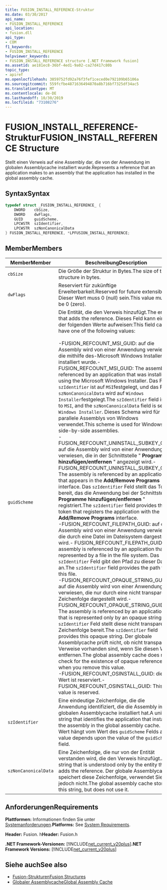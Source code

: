```yaml
---
title: FUSION_INSTALL_REFERENCE-Struktur
ms.date: 03/30/2017
api_name:
- FUSION_INSTALL_REFERENCE
api_location:
- fusion.dll
api_type:
- COM
f1_keywords:
- FUSION_INSTALL_REFERENCE
helpviewer_keywords:
- FUSION_INSTALL_REFERENCE structure [.NET Framework fusion]
ms.assetid: ae181ec8-36bf-4ed1-9a02-ca27d417c80b
topic_type:
- apiref
ms.openlocfilehash: 3859752fd92a76f3fef1ceced0e792109b65106a
ms.sourcegitcommit: 559fcfbe4871636494870a8b716bf7325df34ac5
ms.translationtype: MT
ms.contentlocale: de-DE
ms.lasthandoff: 10/30/2019
ms.locfileid: "73108276"
---
```

# <a name="fusion_install_reference-structure"></a><span data-ttu-id="bfd62-102">FUSION_INSTALL_REFERENCE-Struktur</span><span class="sxs-lookup"><span data-stu-id="bfd62-102">FUSION_INSTALL_REFERENCE Structure</span></span>
<span data-ttu-id="bfd62-103">Stellt einen Verweis auf eine Assembly dar, die von der Anwendung im globalen Assemblycache installiert wurde.</span><span class="sxs-lookup"><span data-stu-id="bfd62-103">Represents a reference that an application makes to an assembly that the application has installed in the global assembly cache.</span></span>  
  
## <a name="syntax"></a><span data-ttu-id="bfd62-104">Syntax</span><span class="sxs-lookup"><span data-stu-id="bfd62-104">Syntax</span></span>  
  
```cpp  
typedef struct _FUSION_INSTALL_REFERENCE_ {  
    DWORD    cbSize,  
    DWORD    dwFlags,  
    GUID     guidScheme,  
    LPCWSTR  szIdentifier,  
    LPCWSTR  szNonCanonicalData  
} FUSION_INSTALL_REFERENCE, *LPFUSION_INSTALL_REFERENCE;  
```  
  
## <a name="members"></a><span data-ttu-id="bfd62-105">Member</span><span class="sxs-lookup"><span data-stu-id="bfd62-105">Members</span></span>  
  
|<span data-ttu-id="bfd62-106">Member</span><span class="sxs-lookup"><span data-stu-id="bfd62-106">Member</span></span>|<span data-ttu-id="bfd62-107">Beschreibung</span><span class="sxs-lookup"><span data-stu-id="bfd62-107">Description</span></span>|  
|------------|-----------------|  
|`cbSize`|<span data-ttu-id="bfd62-108">Die Größe der Struktur in Bytes.</span><span class="sxs-lookup"><span data-stu-id="bfd62-108">The size of the structure in bytes.</span></span>|  
|`dwFlags`|<span data-ttu-id="bfd62-109">Reserviert für zukünftige Erweiterbarkeit.</span><span class="sxs-lookup"><span data-stu-id="bfd62-109">Reserved for future extensibility.</span></span> <span data-ttu-id="bfd62-110">Dieser Wert muss 0 (null) sein.</span><span class="sxs-lookup"><span data-stu-id="bfd62-110">This value must be 0 (zero).</span></span>|  
|`guidScheme`|<span data-ttu-id="bfd62-111">Die Entität, die den Verweis hinzufügt.</span><span class="sxs-lookup"><span data-stu-id="bfd62-111">The entity that adds the reference.</span></span> <span data-ttu-id="bfd62-112">Dieses Feld kann einen der folgenden Werte aufweisen:</span><span class="sxs-lookup"><span data-stu-id="bfd62-112">This field can have one of the following values:</span></span><br /><br /> <span data-ttu-id="bfd62-113">-FUSION_REFCOUNT_MSI_GUID: auf die Assembly wird von einer Anwendung verwiesen, die mithilfe des-Microsoft Windows Installer installiert wurde.</span><span class="sxs-lookup"><span data-stu-id="bfd62-113">-   FUSION_REFCOUNT_MSI_GUID: The assembly is referenced by an application that was installed using the Microsoft Windows Installer.</span></span> <span data-ttu-id="bfd62-114">Das Feld `szIdentifier` ist auf `MSI`festgelegt, und das Feld `szNonCanonicalData` wird auf `Windows Installer`festgelegt.</span><span class="sxs-lookup"><span data-stu-id="bfd62-114">The `szIdentifier` field is set to `MSI`, and the `szNonCanonicalData` field is set to `Windows Installer`.</span></span> <span data-ttu-id="bfd62-115">Dieses Schema wird für parallele Assemblys von Windows verwendet.</span><span class="sxs-lookup"><span data-stu-id="bfd62-115">This scheme is used for Windows side-by-side assemblies.</span></span><br /><span data-ttu-id="bfd62-116">-FUSION_REFCOUNT_UNINSTALL_SUBKEY_GUID: auf die Assembly wird von einer Anwendung verwiesen, die in der Schnittstelle " **Programme hinzufügen/entfernen** " angezeigt wird.</span><span class="sxs-lookup"><span data-stu-id="bfd62-116">-   FUSION_REFCOUNT_UNINSTALL_SUBKEY_GUID: The assembly is referenced by an application that appears in the **Add/Remove Programs** interface.</span></span> <span data-ttu-id="bfd62-117">Das `szIdentifier` Feld stellt das Token bereit, das die Anwendung bei der Schnittstelle " **Programme hinzufügen/entfernen** " registriert.</span><span class="sxs-lookup"><span data-stu-id="bfd62-117">The `szIdentifier` field provides the token that registers the application with the **Add/Remove Programs** interface.</span></span><br /><span data-ttu-id="bfd62-118">-FUSION_REFCOUNT_FILEPATH_GUID: auf die Assembly wird von einer Anwendung verwiesen, die durch eine Datei im Dateisystem dargestellt wird.</span><span class="sxs-lookup"><span data-stu-id="bfd62-118">-   FUSION_REFCOUNT_FILEPATH_GUID: The assembly is referenced by an application that is represented by a file in the file system.</span></span> <span data-ttu-id="bfd62-119">Das `szIdentifier` Feld gibt den Pfad zu dieser Datei an.</span><span class="sxs-lookup"><span data-stu-id="bfd62-119">The `szIdentifier` field provides the path to this file.</span></span><br /><span data-ttu-id="bfd62-120">-FUSION_REFCOUNT_OPAQUE_STRING_GUID: auf die Assembly wird von einer Anwendung verwiesen, die nur durch eine nicht transparente Zeichenfolge dargestellt wird.</span><span class="sxs-lookup"><span data-stu-id="bfd62-120">-   FUSION_REFCOUNT_OPAQUE_STRING_GUID: The assembly is referenced by an application that is represented only by an opaque string.</span></span> <span data-ttu-id="bfd62-121">Das `szIdentifier` Feld stellt diese nicht transparente Zeichenfolge bereit.</span><span class="sxs-lookup"><span data-stu-id="bfd62-121">The `szIdentifier` field provides this opaque string.</span></span> <span data-ttu-id="bfd62-122">Der globale Assemblycache prüft nicht, ob nicht transparente Verweise vorhanden sind, wenn Sie diesen Wert entfernen.</span><span class="sxs-lookup"><span data-stu-id="bfd62-122">The global assembly cache does not check for the existence of opaque references when you remove this value.</span></span><br /><span data-ttu-id="bfd62-123">-FUSION_REFCOUNT_OSINSTALL_GUID: dieser Wert ist reserviert.</span><span class="sxs-lookup"><span data-stu-id="bfd62-123">-   FUSION_REFCOUNT_OSINSTALL_GUID: This value is reserved.</span></span>|  
|`szIdentifier`|<span data-ttu-id="bfd62-124">Eine eindeutige Zeichenfolge, die die Anwendung identifiziert, die die Assembly im globalen Assemblycache installiert hat.</span><span class="sxs-lookup"><span data-stu-id="bfd62-124">A unique string that identifies the application that installed the assembly in the global assembly cache.</span></span> <span data-ttu-id="bfd62-125">Der Wert hängt vom Wert des `guidScheme` Felds ab.</span><span class="sxs-lookup"><span data-stu-id="bfd62-125">Its value depends upon the value of the `guidScheme` field.</span></span>|  
|`szNonCanonicalData`|<span data-ttu-id="bfd62-126">Eine Zeichenfolge, die nur von der Entität verstanden wird, die den Verweis hinzufügt.</span><span class="sxs-lookup"><span data-stu-id="bfd62-126">A string that is understood only by the entity that adds the reference.</span></span> <span data-ttu-id="bfd62-127">Der globale Assemblycache speichert diese Zeichenfolge, verwendet Sie jedoch nicht.</span><span class="sxs-lookup"><span data-stu-id="bfd62-127">The global assembly cache stores this string, but does not use it.</span></span>|  
  
## <a name="requirements"></a><span data-ttu-id="bfd62-128">Anforderungen</span><span class="sxs-lookup"><span data-stu-id="bfd62-128">Requirements</span></span>  
 <span data-ttu-id="bfd62-129">**Plattformen:** Informationen finden Sie unter [Systemanforderungen](../../get-started/system-requirements.md).</span><span class="sxs-lookup"><span data-stu-id="bfd62-129">**Platforms:** See [System Requirements](../../get-started/system-requirements.md).</span></span>  
  
 <span data-ttu-id="bfd62-130">**Header:** Fusion. h</span><span class="sxs-lookup"><span data-stu-id="bfd62-130">**Header:** Fusion.h</span></span>  
  
 <span data-ttu-id="bfd62-131">**.NET Framework-Versionen:** [!INCLUDE[net_current_v20plus](../../../../includes/net-current-v20plus-md.md)]</span><span class="sxs-lookup"><span data-stu-id="bfd62-131">**.NET Framework Versions:** [!INCLUDE[net_current_v20plus](../../../../includes/net-current-v20plus-md.md)]</span></span>  
  
## <a name="see-also"></a><span data-ttu-id="bfd62-132">Siehe auch</span><span class="sxs-lookup"><span data-stu-id="bfd62-132">See also</span></span>

- [<span data-ttu-id="bfd62-133">Fusion-Strukturen</span><span class="sxs-lookup"><span data-stu-id="bfd62-133">Fusion Structures</span></span>](fusion-structures.md)
- [<span data-ttu-id="bfd62-134">Globaler Assemblycache</span><span class="sxs-lookup"><span data-stu-id="bfd62-134">Global Assembly Cache</span></span>](../../app-domains/gac.md)
